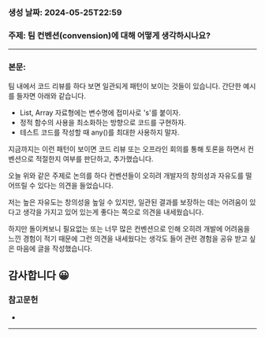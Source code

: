 ### 생성 날짜: 2024-05-25T22:59
### 주제: 팀 컨벤션(convension)에 대해 어떻게 생각하시나요?
---
### 본문:
팀 내에서 코드 리뷰를 하다 보면 일관되게 패턴이 보이는 것들이 있습니다. 간단한 예시를 들자면 아래와 같습니다.  
- List, Array 자료형에는 변수명에 접미사로 's'를 붙이자.  
- 정적 함수의 사용을 최소화하는 방향으로 코드를 구현하자.  
- 테스트 코드를 작성할 때 any()를 최대한 사용하지 말자.  
  
지금까지는 이런 패턴이 보이면 코드 리뷰 또는 오프라인 회의를 통해 토론을 하면서 컨벤션으로 적절한지 여부를 판단하고, 추가했습니다.  
  
오늘 위와 같은 주제로 논의를 하다 컨벤션들이 오히려 개발자의 창의성과 자유도를 떨어뜨릴 수 있다는 의견을 들었습니다.  
  
저는 높은 자유도는 창의성을 높일 수 있지만, 일관된 결과를 보장하는 데는 어려움이 있다고 생각을 가지고 있어 있는게 좋다는 쪽으로 의견을 내세웠습니다.  
  
하지만 돌이켜보니 필요없는 또는 너무 많은 컨벤션으로 인해 오히려 개발에 어려움을 느낀 경험이 적기 때문에 그런 의견을 내세웠다는 생각도 들어 관련 경험을 공유 받고 싶은 마음에 글을 작성했습니다.  
  
감사합니다 😀
---
### 참고문헌
- 
---

